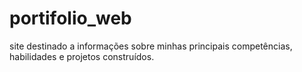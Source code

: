# portifolio_web
site destinado a informações sobre minhas principais competências, habilidades e projetos construídos.
